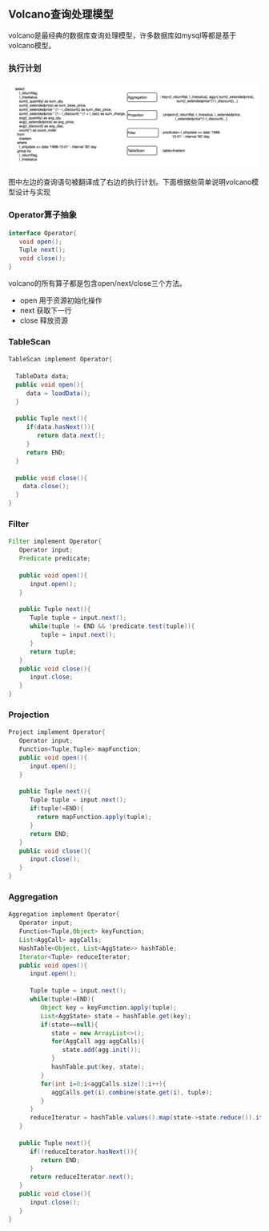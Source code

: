 ## Volcano查询处理模型

volcano是最经典的数据库查询处理模型，许多数据库如mysql等都是基于volcano模型。

### 执行计划
![volcano模型图](static/volcano.png)

图中左边的查询语句被翻译成了右边的执行计划。下面根据些简单说明volcano模型设计与实现

### Operator算子抽象
```java
interface Operator{
   void open();
   Tuple next();
   void close();
}
```
volcano的所有算子都是包含open/next/close三个方法。
- open 用于资源初始化操作
- next 获取下一行
- close 释放资源

### TableScan

```java
TableScan implement Operator{

  TableData data;
  public void open(){
     data = loadData();
  }
  
  public Tuple next(){
     if(data.hasNext()){
        return data.next();
     }
     return END;
  }
  
  public void close(){
    data.close();
  }
}
```

### Filter
```java
Filter implement Operator{
   Operator input;
   Predicate predicate;
   
   public void open(){
      input.open();
   }
   
   public Tuple next(){
      Tuple tuple = input.next();
      while(tuple != END && !predicate.test(tuple)){
         tuple = input.next();
      }
      return tuple;
   }
   public void close(){
      input.close;
   }
}
```

### Projection
```java
Project implement Operator{
   Operator input;
   Function<Tuple,Tuple> mapFunction;
   public void open(){
      input.open();
   }
   
   public Tuple next(){
      Tuple tuple = input.next();
      if(tuple!=END){
        return mapFunction.apply(tuple);
      }
      return END;
   }
   public void close(){
      input.close();
   }
}
```

### Aggregation
```java
Aggregation implement Operator{
   Operator input;
   Function<Tuple,Object> keyFunction;
   List<AggCall> aggCalls;
   HashTable<Object, List<AggState>> hashTable;
   Iterator<Tuple> reduceIterator;
   public void open(){
      input.open();
      
      Tuple tuple = input.next();
      while(tuple!=END){
         Object key = keyFunction.apply(tuple);
         List<AggState> state = hashTable.get(key);
         if(state==null){
            state = new ArrayList<>();
            for(AggCall agg:aggCalls){
               state.add(agg.init());
            }
            hashTable.put(key, state);
         }
         for(int i=0;i<aggCalls.size();i++){
            aggCalls.get(i).combine(state.get(i), tuple);
         }
      }
      reduceIteratur = hashTable.values().map(state->state.reduce()).iterator();
   }
   
   public Tuple next(){
      if(!reduceIterator.hasNext()){
         return END;
      }
      return reduceIterator.next();
   }
   public void close(){
      input.close();
   }
}
```
